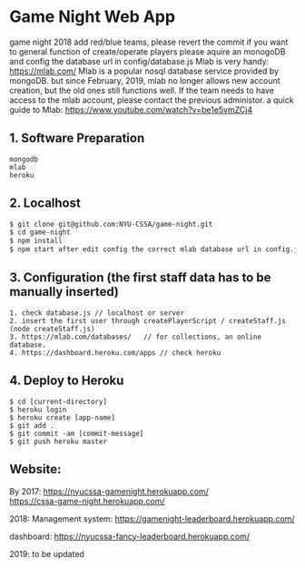 # Game Night Web App
game night 2018 add red/blue teams, please revert the commit if you want to general function of create/operate players
please aquire an monogoDB and config the database url in config/database.js
Mlab is very handy: https://mlab.com/
Mlab is a popular nosql database service provided by mongoDB. but since February, 2019, mlab no longer allows new account creation, but the old ones still functions well. 
If the team needs to have access to the mlab account, please contact the previous administor. 
a quick guide to Mlab: https://www.youtube.com/watch?v=be1e5vmZCj4

## 1. Software Preparation
```
mongodb
mlab
heroku
```

## 2. Localhost
```sh
$ git clone git@github.com:NYU-CSSA/game-night.git
$ cd game-night
$ npm install
$ npm start after edit config the correct mlab database url in config.js
```

## 3. Configuration (the first staff data has to be manually inserted)
```
1. check database.js // localhost or server
2. insert the first user through createPlayerScript / createStaff.js (node createStaff.js)
3. https://mlab.com/databases/   // for collections, an online database.
4. https://dashboard.heroku.com/apps // check heroku
```


## 4. Deploy to Heroku
```
$ cd [current-directory]
$ heroku login
$ heroku create [app-name]
$ git add .
$ git commit -am [commit-message]
$ git push heroku master
```


## Website:
By 2017:
https://nyucssa-gamenight.herokuapp.com/  
https://cssa-game-night.herokuapp.com/

2018: 
Management system: 
https://gamenight-leaderboard.herokuapp.com/ 

dashboard: 
https://nyucssa-fancy-leaderboard.herokuapp.com/

2019:
to be updated
